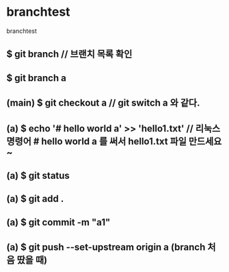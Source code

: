 # branchtest
branchtest


## $ git branch // 브랜치 목록 확인
## $ git branch a
## (main) $ git checkout a // git switch a 와 같다.
## (a) $ echo '# hello world a' >> 'hello1.txt' // 리눅스 명령어 # hello world a 를 써서  hello1.txt 파일 만드세요~
## (a) $ git status
## (a) $ git add .
## (a) $ git commit -m "a1"
## (a) $ git push --set-upstream origin a (branch 처음 땄을 때)
